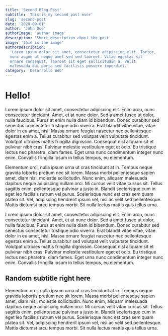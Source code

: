 ```yaml
---
title: 'Second Blog Post'
subtitle: 'This is my second post ever'
slug: 'second-post'
date: '2020-09-01'
author: 'John Doe'
authorImage: 'author image'
description: 'Short description about the post'
image: 'this is the image'
authorDescription:
  'Lorem ipsum dolor sit amet, consectetur adipiscing elit. Tortor,
  nunc augue ut neque amet sed sed laoreet. Vitae egestas sit
  ornare consequat, laoreet sit eget sollicitudin a. Velit
  malesuada dui porta sed facilisis posuere imperdiet.'
category: 'Desarrollo Web'
---
```


# Hello!

Lorem ipsum dolor sit amet, consectetur adipiscing elit. Enim
arcu, nunc consectetur tincidunt. Amet, et at nunc dolor. Sed a
amet fusce ut dolor, nulla faucibus. Purus at enim nulla diam id
bibendum. Donec curabitur sed senectus consectetur tristique odio
viverra. Erat blandit vitae vitae, vitae dolor in eu amet, nisl.
Massa ornare feugiat nascetur nec pellentesque egestas enim a.
Tellus curabitur sed volutpat velit vulputate tincidunt. Volutpat
ultricies mattis fringilla dignissim. Consequat nisl aliquam sit
et pulvinar nibh cras. Pulvinar molestie vestibulum eget et odio.
Eu tristique lectus nec pharetra, diam fames. Eget urna nunc
condimentum integer nunc enim. Convallis fringilla ipsum in tellus
tempus, eu elementum.

Elementum orci, nulla ipsum urna ut cras tincidunt at in. Tempus
neque gravida lobortis pretium nec sit lorem. Massa morbi
pellentesque sapien amet, diam nisl, molestie sollicitudin. Nunc
enim, aliquam malesuada dapibus neque adipiscing nullam orci. Mi
cursus velit vitae cursus sit. Tellus sagittis enim, pellentesque
pulvinar a justo in. Blandit scelerisque cum in eget leo facilisis
rutrum vel purus. Scelerisque nunc est cras sem quam platea sit.
Vel, adipiscing hendrerit ipsum vel, nisi ac velit sed
pellentesque. Mattis dictumst arcu tempus morbi. Sit nulla lectus
mattis quis tellus urna.

Lorem ipsum dolor sit amet, consectetur adipiscing elit. Enim
arcu, nunc consectetur tincidunt. Amet, et at nunc dolor. Sed a
amet fusce ut dolor, nulla faucibus. Purus at enim nulla diam id
bibendum. Donec curabitur sed senectus consectetur tristique odio
viverra. Erat blandit vitae vitae, vitae dolor in eu amet, nisl.
Massa ornare feugiat nascetur nec pellentesque egestas enim a.
Tellus curabitur sed volutpat velit vulputate tincidunt. Volutpat
ultricies mattis fringilla dignissim. Consequat nisl aliquam sit
et pulvinar nibh cras. Pulvinar molestie vestibulum eget et odio.
Eu tristique lectus nec pharetra, diam fames. Eget urna nunc
condimentum integer nunc enim. Convallis fringilla ipsum in tellus
tempus, eu elementum.

## Random subtitle right here

Elementum orci, nulla ipsum urna ut cras tincidunt at in. Tempus
neque gravida lobortis pretium nec sit lorem. Massa morbi
pellentesque sapien amet, diam nisl, molestie sollicitudin. Nunc
enim, aliquam malesuada dapibus neque adipiscing nullam orci. Mi
cursus velit vitae cursus sit. Tellus sagittis enim, pellentesque
pulvinar a justo in. Blandit scelerisque cum in eget leo facilisis
rutrum vel purus. Scelerisque nunc est cras sem quam platea sit.
Vel, adipiscing hendrerit ipsum vel, nisi ac velit sed
pellentesque. Mattis dictumst arcu tempus morbi. Sit nulla lectus
mattis quis tellus urna.
